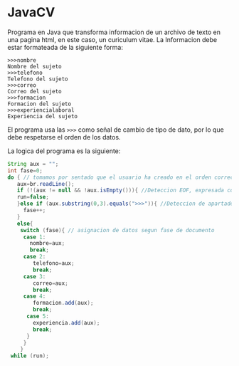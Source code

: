 # JavaCV

Programa en Java que transforma informacion de un archivo de texto en una pagina html, en este caso, un curiculum vitae.
La Informacion debe estar formateada de la siguiente forma:

```
>>>nombre
Nombre del sujeto
>>>telefono
Telefono del sujeto
>>>correo
Correo del sujeto
>>>formacion
Formacion del sujeto
>>>experiencialaboral
Experiencia del sujeto
```

El programa usa las ```>>>``` como señal de cambio de tipo de dato, por lo que debe respetarse el orden de los datos.

La logica del programa es la siguiente:

```java
String aux = "";
int fase=0;
do { // tomamos por sentado que el usuario ha creado en el orden correcto el CV
   aux=br.readLine();
   if (!(aux != null && !aux.isEmpty())){ //Deteccion EOF, expresada con doble negacion ya que java no permite comprara positivamente al conjunto vacio y una cadena
   run=false;
   }else if (aux.substring(0,3).equals(">>>")){ //Deteccion de apartados
     fase++;
   }
   else{
    switch (fase){ // asignacion de datos segun fase de documento
     case 1:
       nombre=aux;
       break;
     case 2:
        telefono=aux;
        break;
     case 3:
        correo=aux;
        break;
     case 4:
        formacion.add(aux);
        break;
      case 5:
        experiencia.add(aux);
        break;
      }
     }
    }
 while (run);
```

